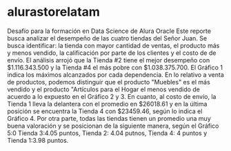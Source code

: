 # alurastorelatam
Desafío para la formación en Data Science de Alura Oracle
Este reporte busca analizar el desempeño de las cuatro tiendas del Señor Juan. Se busca identificar: la tienda con mayor cantidad de ventas, el producto más y menos vendido, la calificación por parte de los clientes y el costo de de envío. 
El análisis arrojó que la Tienda #2 tiene el mejor desempeño con  $1.116.343.500 y la Tienda #4 el más pobre con $1.038.375.700. El Gráfico 1 indica los máximos alcanzados por cada dependencia. 
En lo relativo a venta de productos, podemos distinguir que el producto "Muebles" es el más vendido y el producto "Artículos para el Hogar el menos vendido de acuerdo a lo expuesto en el Gráfico 2 y 3. En cuanto, al costo de envío, la Tienda 1 lleva la delantera con el promedio en $26018.61 y en la última posición se encuentra la Tienda 4 con $23459.46, según lo indica el Gráfico 4. Por otra parte, todas las tiendas tienen un promedio una muy buena valoración y se posicionan de la siguiente manera, según el Gráfico 5:0  Tienda 3:4.05 puntos, Tienda 2: 4.04 putnos, Tienda 4: 4 puntos y Tienda 1:3.98 puntos.



